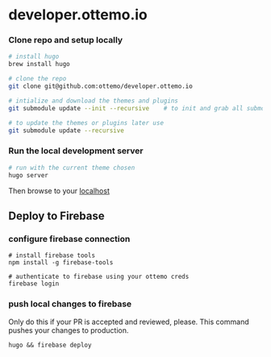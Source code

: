 # developer.ottemo.io


### Clone repo and setup locally

```bash
# install hugo
brew install hugo

# clone the repo
git clone git@github.com:ottemo/developer.ottemo.io

# intialize and download the themes and plugins
git submodule update --init --recursive    # to init and grab all submodules

# to update the themes or plugins later use
git submodule update --recursive
```

### Run the local development server

```bash
# run with the current theme chosen
hugo server
```

Then browse to your [localhost](http://127.0.0.1:1313)

## Deploy to Firebase

### configure firebase connection

```
# install firebase tools
npm install -g firebase-tools

# authenticate to firebase using your ottemo creds
firebase login
```

### push local changes to firebase

Only do this if your PR is accepted and reviewed, please. This command pushes your changes to production.

```
hugo && firebase deploy
```
